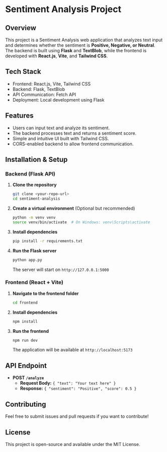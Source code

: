 # Sentiment Analysis Project

## Overview
This project is a Sentiment Analysis web application that analyzes text input and determines whether the sentiment is **Positive, Negative, or Neutral**. The backend is built using **Flask** and **TextBlob**, while the frontend is developed with **React.js**, **Vite**, and **Tailwind CSS**.

## Tech Stack
- Frontend: React.js, Vite, Tailwind CSS
- Backend: Flask, TextBlob
- API Communication: Fetch API
- Deployment: Local development using Flask

## Features
- Users can input text and analyze its sentiment.
- The backend processes text and returns a sentiment score.
- Simple and intuitive UI built with Tailwind CSS.
- CORS-enabled backend to allow frontend communication.

## Installation & Setup

### Backend (Flask API)
1. **Clone the repository**
   ```sh
   git clone <your-repo-url>
   cd sentiment-analysis
   ```
2. **Create a virtual environment** (Optional but recommended)
   ```sh
   python -m venv venv
   source venv/bin/activate  # On Windows: venv\Scripts\activate
   ```
3. **Install dependencies**
   ```sh
   pip install -r requirements.txt
   ```
4. **Run the Flask server**
   ```sh
   python app.py
   ```
   The server will start on `http://127.0.0.1:5000`

### Frontend (React + Vite)
1. **Navigate to the frontend folder**
   ```sh
   cd frontend
   ```
2. **Install dependencies**
   ```sh
   npm install
   ```
3. **Run the frontend**
   ```sh
   npm run dev
   ```
   The application will be available at `http://localhost:5173`

## API Endpoint
- **POST `/analyze`**
  - **Request Body:** `{ "text": "Your text here" }`
  - **Response:** `{ "sentiment": "Positive", "score": 0.5 }`

## Contributing
Feel free to submit issues and pull requests if you want to contribute!

## License
This project is open-source and available under the MIT License.


